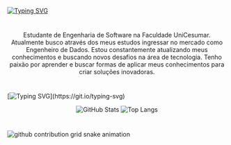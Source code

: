[![Typing SVG](https://readme-typing-svg.demolab.com?font=Times+New+Roman&weight=800&size=40&duration=6200&pause=2200&color=33F834&background=C4FFA800&center=true&width=1200&height=60&lines=%E2%94%8A+Welcome+to+my+Profile!+%E2%94%8A;Always+challenging+myself+to+improve)](https://git.io/typing-svg)

#

<p align="center">Estudante de Engenharia de Software na Faculdade UniCesumar. Atualmente busco através dos meus estudos ingressar no mercado como Engenheiro de Dados.
Estou constantemente atualizando meus conhecimentos e buscando novos desafios na área de tecnologia. Tenho paixão por aprender e buscar formas de aplicar meus conhecimentos para criar soluções inovadoras.

#
[![Typing SVG](https://readme-typing-svg.demolab.com?font=Times+New+Roman&weight=800&size=40&duration=6100&pause=2000&color=33F834&background=C4FFA800&center=true&width=1200&height=60&lines=%E2%94%8A+My+GitHub+Status!+%E2%94%8A;A+summary+of+my+journey+so+far!)](https://git.io/typing-svg)

<p align="center">
  <img src="https://github-readme-stats.vercel.app/api?username=JoseVF5&show_icons=true&theme=radical&include_all_commits=true&count_private=true" alt="GitHub Stats" />
  <img src="https://github-readme-stats.vercel.app/api/top-langs/?username=JoseVF5&layout=compact&theme=radical" alt="Top Langs" />
</p>

#

<picture align="center">
  <source media="(prefers-color-scheme: dark)" srcset="https://raw.githubusercontent.com/JoseVF5/JoseVF5/output/github-contribution-grid-snake-dark.svg">
  <source media="(prefers-color-scheme: light)" srcset="https://raw.githubusercontent.com/JoseVF5/JoseVF5/output/github-contribution-grid-snake-dark.svg">
  <img align="center" alt="github contribution grid snake animation" src="https://raw.githubusercontent.com/JoseVF5/JoseVF5/output/github-contribution-grid-snake.svg">
</picture>
